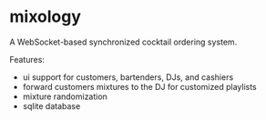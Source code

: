 # mixology

A WebSocket-based synchronized cocktail ordering system.

Features:
- ui support for customers, bartenders, DJs, and cashiers
- forward customers mixtures to the DJ for customized playlists
- mixture randomization
- sqlite database
